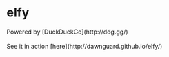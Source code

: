 <h1>elfy</h1>
Powered by [DuckDuckGo](http://ddg.gg/) 
<br>
<br>
See it in action [here](http://dawnguard.github.io/elfy/)
